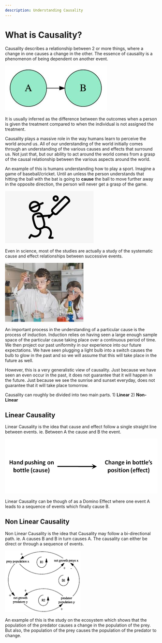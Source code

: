 ```yaml
---
description: Understanding Causality
---
```


# What is Causality?

Causality describes a relationship between 2 or more things, where a change in one causes a change in the other. The essence of causality is a phenomenon of being dependent on another event.

![](.gitbook/assets/causality-a-b.jpeg)

It is usually inferred as the difference between the outcomes when a person is given the treatment compared to when the individual is not assigned the treatment.

Causality plays a massive role in the way humans learn to perceive the world around us. All of our understanding of the world initially comes through an understanding of the various causes and effects that surround us. Not just that, but our ability to act around the world comes from a grasp of the causal relationship between the various aspects around the world.

An example of this is humans understanding how to play a sport. Imagine a game of baseball/cricket. Until an unless the person understands that hitting the ball with the bat is going to **cause** the ball to move further away in the opposite direction, the person will never get a grasp of the game.

![](.gitbook/assets/stick-cricket.png)

Even in science, most of the studies are actually a study of the systematic cause and effect relationships between successive events.

![](.gitbook/assets/chemical-exp.jpeg)

An important process in the understanding of a particular cause is the process of induction. Induction relies on having seen a large enough sample space of the particular cause taking place over a continuous period of time. We then project our past uniformity in our experience into our future expectations. We have seen plugging a light bulb into a switch causes the bulb to glow in the past and so we will assume that this will take place in the future as well.

However, this is a very generalistic view of causality. Just because we have seen an even occur in the past, it does not guarantee that it will happen in the future. Just because we see the sunrise and sunset everyday, does not guarantee that it will take place tomorrow.

Causality can roughly be divided into two main parts. 1\) **Linear** 2\) **Non-Linear**

## Linear Causality

Linear Causality is the idea that cause and effect follow a single straight line between events. ie. Between A the cause and B the event.

![](.gitbook/assets/linear-view.png)

Linear Causality can be though of as a Domino Effect where one event A leads to a sequence of events which finally cause B.

## Non Linear Causality

Non Linear Causality is the idea that Causality may follow a bi-directional path. ie. A causes B and B in turn causes A. The causality can either be direct or through a sequence of events.

![](.gitbook/assets/non-linear-view.png)

An example of this is the study on the ecosystem which shows that the population of the predator causes a change in the population of the prey. But also, the population of the prey causes the population of the predator to change.

